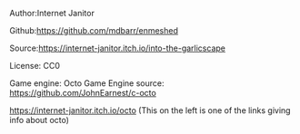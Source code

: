 Author:Internet Janitor

Github:https://github.com/mdbarr/enmeshed

Source:https://internet-janitor.itch.io/into-the-garlicscape

License: CC0

Game engine: Octo
Game Engine source: https://github.com/JohnEarnest/c-octo 

https://internet-janitor.itch.io/octo (This on the left is one of the links giving info about octo)